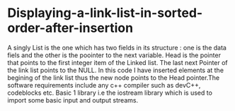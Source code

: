 # Displaying-a-link-list-in-sorted-order-after-insertion
A singly List is the one which has two fields in its structure : one is the data fiels and the other is the poointer to the next variable. Head is the pointer that points to the first integer item of the Linked list. The last next Pointer of the link list points to the NULL. In this code I have inserted elements at the begining of the link list thus the new node points to the Head pointer.The software requirements include any c++ compiler such as devC++, codeblocks etc. Basic 1 library i.e the iostream library which is used to import some basic input and output streams.
